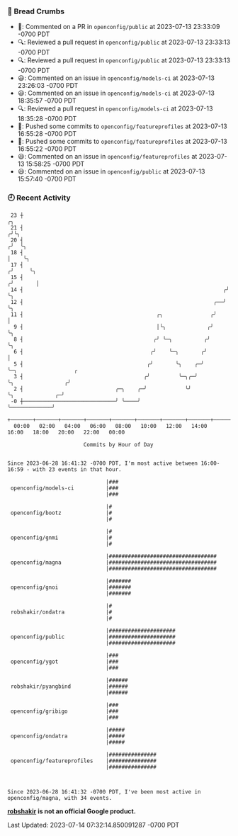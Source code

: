 ### 🍞 Bread Crumbs

 * 💬: Commented on a PR in  `openconfig/public` at 2023-07-13 23:33:09 -0700 PDT
 * 🔍: Reviewed a pull request in  `openconfig/public` at 2023-07-13 23:33:13 -0700 PDT
 * 🔍: Reviewed a pull request in  `openconfig/public` at 2023-07-13 23:33:13 -0700 PDT
 * 😃: Commented on an issue in `openconfig/models-ci` at 2023-07-13 23:26:03 -0700 PDT
 * 😃: Commented on an issue in `openconfig/models-ci` at 2023-07-13 18:35:57 -0700 PDT
 * 🔍: Reviewed a pull request in  `openconfig/models-ci` at 2023-07-13 18:35:28 -0700 PDT
 * 🚢: Pushed some commits to `openconfig/featureprofiles` at 2023-07-13 16:55:28 -0700 PDT
 * 🚢: Pushed some commits to `openconfig/featureprofiles` at 2023-07-13 16:55:22 -0700 PDT
 * 😃: Commented on an issue in `openconfig/featureprofiles` at 2023-07-13 15:58:25 -0700 PDT
 * 😃: Commented on an issue in `openconfig/public` at 2023-07-13 15:57:40 -0700 PDT

### 🕘 Recent Activity
```
 23 ┼                                                                    ╭╮
 21 ┤                                                                   ╭╯╰╮
 20 ┤                                                                  ╭╯  ╰╮
 18 ┤                                                                  │    ╰╮
 17 ┤                                                                 ╭╯     ╰╮
 15 ┤                                                                ╭╯       │
 14 ┤                                                               ╭╯        ╰╮
 12 ┤                                                            ╭──╯          ╰╮
 11 ┤                                          ╭╮               ╭╯              │
  9 ┤                                          │╰╮             ╭╯               ╰╮
  8 ┤                                         ╭╯ ╰─╮          ╭╯                 ╰╮
  6 ┤                                        ╭╯    ╰─╮       ╭╯                   │
  5 ┤                                       ╭╯       ╰╮    ╭─╯                    ╰─╮                  ╭
  3 ┤                                      ╭╯         ╰─╮╭─╯                        ╰╮                ╭╯
  2 ┤                             ╭─╮    ╭─╯            ╰╯                           ╰╮             ╭─╯
 -0 ┼─────────────────────────────╯ ╰────╯                                            ╰─────────────╯
    +───────+───────+───────+───────+───────+───────+───────+───────+───────+───────+───────+───────+────
  00:00   02:00   04:00   06:00   08:00   10:00   12:00   14:00   16:00   18:00   20:00   22:00   00:00   

						Commits by Hour of Day


Since 2023-06-28 16:41:32 -0700 PDT, I'm most active between 16:00-16:59 - with 23 events in that hour.

```



```
                               |###
 openconfig/models-ci          |###
                               |###

                               |#
 openconfig/bootz              |#
                               |#

                               |#
 openconfig/gnmi               |#
                               |#

                               |##################################
 openconfig/magna              |##################################
                               |##################################

                               |#######
 openconfig/gnoi               |#######
                               |#######

                               |#
 robshakir/ondatra             |#
                               |#

                               |#####################
 openconfig/public             |#####################
                               |#####################

                               |###
 openconfig/ygot               |###
                               |###

                               |######
 robshakir/pyangbind           |######
                               |######

                               |###
 openconfig/gribigo            |###
                               |###

                               |#####
 openconfig/ondatra            |#####
                               |#####

                               |###############
 openconfig/featureprofiles    |###############
                               |###############



Since 2023-06-28 16:41:32 -0700 PDT, I've been most active in openconfig/magna, with 34 events.

```
**[robshakir](mailto:robjs@google.com) is not an official Google product.**  


Last Updated: 2023-07-14 07:32:14.850091287 -0700 PDT
